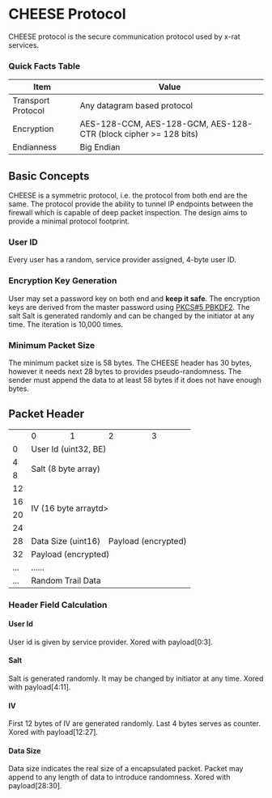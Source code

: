 # CHEESE Protocol

CHEESE protocol is the secure communication protocol used by x-rat services.



### Quick Facts Table

| Item               | Value                                                        |
| ------------------ | ------------------------------------------------------------ |
| Transport Protocol | Any datagram based protocol                                  |
| Encryption         | AES-128-CCM, AES-128-GCM, AES-128-CTR (block cipher >= 128 bits) |
| Endianness         | Big Endian                                                   |



## Basic Concepts

CHEESE is a symmetric protocol, i.e. the protocol from both end are the same. The protocol provide the ability to tunnel IP endpoints between the firewall which is capable of deep packet inspection. The design aims to provide a minimal protocol footprint.

### User ID

Every user has a random, service provider assigned, 4-byte user ID.

### Encryption Key Generation

User may set a password key on both end and **keep it safe**. The encryption keys are derived from the master password using [PKCS#5 PBKDF2](https://tools.ietf.org/html/rfc2898#page-9). The salt Salt is generated randomly and can be changed by the initiator at any time. The iteration is 10,000 times.

### Minimum Packet Size

The minimum packet size is 58 bytes. The CHEESE header has 30 bytes, however it needs next 28 bytes to provides pseudo-randomness. The sender must append the data to at least 58 bytes if it does not have enough bytes.

## Packet Header

<table style="table-layout: fixed">
    <th>
        <td>0</td>
        <td>1</td>
        <td>2</td>
        <td>3</td>
    </th>
    <tr>
  	    <td>0</td>
        <td colspan="4">User Id (uint32, BE)</td>
    </tr>
    <tr>
  	    <td>4</td>
        <td colspan="4" rowspan="2">Salt (8 byte array)</td>
    </tr>
    <tr>
  	    <td>8</td>
    </tr>
    <tr>
  	    <td>12</td>
        <td colspan="4" rowspan="4">IV (16 byte arraytd>
    </tr>
    <tr>
  	    <td>16</td>
    </tr>
    <tr>
  	    <td>20</td>
    </tr>
    <tr>
  	    <td>24</td>
    </tr>
    <tr>
        <td>28</td>
        <td colspan="2">Data Size (uint16)</td>
        <td colspan="2">Payload (encrypted)</td>
    </tr>
    <tr>
        <td>32</td>
        <td colspan="4">Payload (encrypted)</td>
    </tr>
    <tr>
        <td>...</td>
        <td colspan="4">......</td>
    </tr>
    <tr>
        <td>...</td>
        <td colspan="4">Random Trail Data</td>
    </tr>
</table>

### Header Field Calculation

#### User Id

User id is given by service provider. Xored with payload[0:3].

#### Salt

Salt is generated randomly. It may be changed by initiator at any time. Xored with payload[4:11].

#### IV

First 12 bytes of IV are generated randomly. Last 4 bytes serves as counter. Xored with payload[12:27].

#### Data Size

Data size indicates the real size of a encapsulated packet. Packet may append to any length of data to introduce randomness. Xored with payload[28:30].











